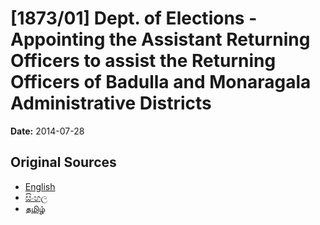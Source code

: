 # [1873/01] Dept. of Elections - Appointing the Assistant Returning Officers to assist the Returning Officers of Badulla and Monaragala Administrative Districts

**Date:** 2014-07-28

## Original Sources

- [English](https://documents.gov.lk/view/extra-gazettes/2014/7/1873-01_E.pdf)
- [සිංහල](https://documents.gov.lk/view/extra-gazettes/2014/7/1873-01_S.pdf)
- [தமிழ்](https://documents.gov.lk/view/extra-gazettes/2014/7/1873-01_T.pdf)
